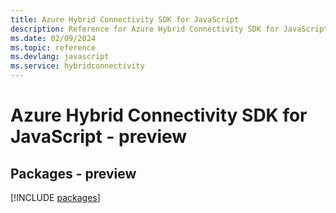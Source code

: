 ```yaml
---
title: Azure Hybrid Connectivity SDK for JavaScript
description: Reference for Azure Hybrid Connectivity SDK for JavaScript
ms.date: 02/09/2024
ms.topic: reference
ms.devlang: javascript
ms.service: hybridconnectivity
---
```

# Azure Hybrid Connectivity SDK for JavaScript - preview
## Packages - preview
[!INCLUDE [packages](hybrid-connectivity-index.md)]